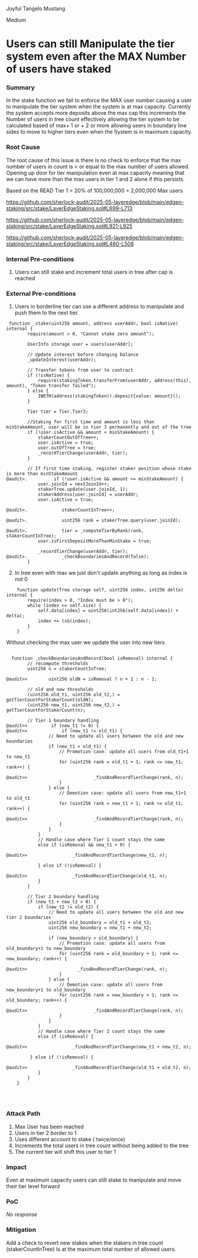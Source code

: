 Joyful Tangelo Mustang

Medium

# Users can still Manipulate the tier system even after the MAX Number of users have staked

### Summary

In the stake function we fail to enforce the MAX user number causing a user to manipulate the tier system when the system is at max capacity. Currently the system accepts more deposits above the max cap this increments the Number of users in tree count effectively allowing the tier system to be calculated based of max+ 1 or + 2 or more allowing users in boundary line sides to move to higher tiers even when the System is in maximum capacity.

### Root Cause

The root cause of this issue is there is no check to enforce that the max number of users in count is < or equal to the max number of users allowed. Opening up door for tier manipulation even at max capacity meaning that we can have more than the max users in tier 1 and 2 alone if this persists.

Based on the READ Tier 1 = 20% of 100,000,000 = 2,000,000 Max users


https://github.com/sherlock-audit/2025-05-layeredge/blob/main/edgen-staking/src/stake/LayerEdgeStaking.sol#L699-L713


https://github.com/sherlock-audit/2025-05-layeredge/blob/main/edgen-staking/src/stake/LayerEdgeStaking.sol#L921-L925


https://github.com/sherlock-audit/2025-05-layeredge/blob/main/edgen-staking/src/stake/LayerEdgeStaking.sol#L480-L508

### Internal Pre-conditions

1. Users can still stake and increment total users in tree after cap is reached 


### External Pre-conditions

1. Users in borderline tier can use a different address to manipulate and push them to the next tier.

```solidity
 function _stake(uint256 amount, address userAddr, bool isNative) internal {
        require(amount > 0, "Cannot stake zero amount");

        UserInfo storage user = users[userAddr];

        // Update interest before changing balance
        _updateInterest(userAddr);

        // Transfer tokens from user to contract
        if (!isNative) {
            require(stakingToken.transferFrom(userAddr, address(this), amount), "Token transfer failed");
        } else {
            IWETH(address(stakingToken)).deposit{value: amount}();
        }

        Tier tier = Tier.Tier3;

        //Staking for first time and amount is less than minStakeAmount, user will be in tier 3 permanently and out of the tree
        if (!user.isActive && amount < minStakeAmount) {
            stakerCountOutOfTree++;
            user.isActive = true;
            user.outOfTree = true;
            _recordTierChange(userAddr, tier);
        }

        // If first time staking, register staker position whose stake is more than minStakeAmount
@audit>.          if (!user.isActive && amount >= minStakeAmount) {
            user.joinId = nextJoinId++;
            stakerTree.update(user.joinId, 1);
            stakerAddress[user.joinId] = userAddr;
            user.isActive = true;

@audit>.             stakerCountInTree++;

@audit>.             uint256 rank = stakerTree.query(user.joinId);

@audit>.             tier = _computeTierByRank(rank, stakerCountInTree);
            user.isFirstDepositMoreThanMinStake = true;

            _recordTierChange(userAddr, tier);
@audit>.             _checkBoundariesAndRecord(false);
        }

```

2. In tree even with max we just don't update anything as long as index is not 0

```solidity
    function update(Tree storage self, uint256 index, int256 delta) internal {
        require(index > 0, "Index must be > 0");
        while (index <= self.size) {
            self.data[index] = uint256(int256(self.data[index]) + delta);
            index += lsb(index);
        }
    }
```

Without checking the max user we update the user into new tiers 


```solidity

  function _checkBoundariesAndRecord(bool isRemoval) internal {
        // recompute thresholds
        uint256 n = stakerCountInTree;

@audit>>        uint256 oldN = isRemoval ? n + 1 : n - 1;

        // old and new thresholds
        (uint256 old_t1, uint256 old_t2,) = getTierCountForStakerCount(oldN);
        (uint256 new_t1, uint256 new_t2,) = getTierCountForStakerCount(n);

        // Tier 1 boundary handling
@audit>>         if (new_t1 != 0) {
@audit>>             if (new_t1 != old_t1) {
                // Need to update all users between the old and new boundaries
                if (new_t1 > old_t1) {
                    // Promotion case: update all users from old_t1+1 to new_t1
                    for (uint256 rank = old_t1 + 1; rank <= new_t1; rank++) {

@audit>>                         _findAndRecordTierChange(rank, n);
                    }
                } else {
                    // Demotion case: update all users from new_t1+1 to old_t1
                    for (uint256 rank = new_t1 + 1; rank <= old_t1; rank++) {

@audit>>                         _findAndRecordTierChange(rank, n);
                    }
                }
            }
            // Handle case where Tier 1 count stays the same
            else if (isRemoval && new_t1 > 0) {

@audit>>                 _findAndRecordTierChange(new_t1, n);

            } else if (!isRemoval) {

@audit>>                 _findAndRecordTierChange(old_t1, n);
            }
        }

        // Tier 2 boundary handling
        if (new_t1 + new_t2 > 0) {
            if (new_t2 != old_t2) {
                // Need to update all users between the old and new tier 2 boundaries
                uint256 old_boundary = old_t1 + old_t2;
                uint256 new_boundary = new_t1 + new_t2;

                if (new_boundary > old_boundary) {
                    // Promotion case: update all users from old_boundary+1 to new_boundary
                    for (uint256 rank = old_boundary + 1; rank <= new_boundary; rank++) {
      
@audit>>                   _findAndRecordTierChange(rank, n);
                    }
                } else {
                    // Demotion case: update all users from new_boundary+1 to old_boundary
                    for (uint256 rank = new_boundary + 1; rank <= old_boundary; rank++) {

@audit>>                         _findAndRecordTierChange(rank, n);
                    }
                }
            }
            // Handle case where Tier 2 count stays the same
            else if (isRemoval) {

@audit>>                 _findAndRecordTierChange(new_t1 + new_t2, n);
   
         } else if (!isRemoval) {

@audit>>                 _findAndRecordTierChange(old_t1 + old_t2, n);
            }
        }
    }




```

### Attack Path

1. Max User has been reached
2. Users in tier 2 border to 1 
3. Uses different account to stake ( twice/once)
4. Increments the total users in tree count without being added to the tree
5. The current tier will shift this user to tier 1

### Impact

Even at maximum capacity users can still stake to manipulate and move their tier level forward 

### PoC

_No response_

### Mitigation

Add a check to revert new stakes when the stakers in tree count (stakerCountInTree) Is at the maximum total number of allowed users.